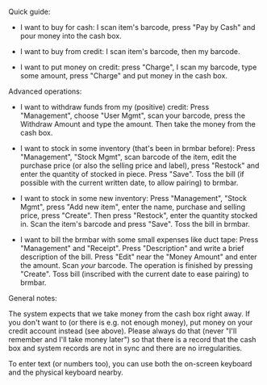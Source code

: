 Quick guide:

* I want to buy for cash: I scan item's barcode, press "Pay by Cash" and pour
  money into the cash box.

* I want to buy from credit: I scan item's barcode, then my barcode.

* I want to put money on credit: press "Charge", I scan my barcode,
type some amount, press "Charge" and put money in the cash box.


Advanced operations:

* I want to withdraw funds from my (positive) credit:
Press "Management", choose "User Mgmt", scan your barcode,
press the Withdraw Amount and type the amount. Then take the money
from the cash box.

* I want to stock in some inventory (that's been in brmbar before):
Press "Management", "Stock Mgmt", scan barcode of the item, edit
the purchase price (or also the selling price and label), press
"Restock" and enter the quantity of stocked in piece. Press "Save".
Toss the bill (if possible with the current written date, to allow
pairing) to brmbar.

* I want to stock in some new inventory: Press "Management", "Stock
Mgmt", press "Add new item", enter the name, purchase and selling price,
press "Create". Then press "Restock", enter the quantity stocked in.
Scan the item's barcode and press "Save". Toss the bill in brmbar.

* I want to bill the brmbar with some small expenses like duct tape:
Press "Management" and "Receipt". Press "Description" and write
a brief description of the bill. Press "Edit" near the "Money Amount"
and enter the amount. Scan *your* barcode. The operation is finished
by pressing "Create". Toss bill (inscribed with the current date
to ease pairing) to brmbar.


General notes:

The system expects that we take money from the cash box right away.
If you don't want to (or there is e.g. not enough money), put money
on your credit account instead (see above).  Please always do that
(never "I'll remember and I'll take money later") so that there is
a record that the cash box and system records are not in sync and
there are no irregularities.

To enter text (or numbers too), you can use both the on-screen keyboard
and the physical keyboard nearby.
